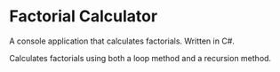 # Factorial Calculator

A console application that calculates factorials. Written in C#.

Calculates factorials using both a loop method and a recursion method.